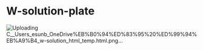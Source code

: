 # W-solution-plate

![Uploading _C__Users_esunb_OneDrive_%EB%B0%94%ED%83%95%20%ED%99%94%EB%A9%B4_w-solution_html_temp.html.png…]()
